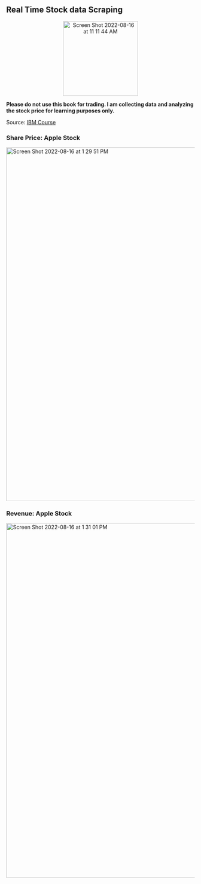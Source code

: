 ## Real Time Stock data Scraping

<div id="header" align="center">
<img width="200" alt="Screen Shot 2022-08-16 at 11 11 44 AM" src="https://user-images.githubusercontent.com/64395120/184951603-38483688-fe25-4682-9396-665a42931ac4.png">
</div>

**Please do not use this book for trading. I am collecting data and analyzing the stock price for learning purposes only.** <br>


Source: [IBM Course](https://www.coursera.org/professional-certificates/ibm-data-science)

### Share Price: Apple Stock
<img width="946" alt="Screen Shot 2022-08-16 at 1 29 51 PM" src="https://user-images.githubusercontent.com/64395120/187547481-45f00d09-1fd1-4eb9-8bc0-8109f886c42b.png">


### Revenue: Apple Stock
<img width="949" alt="Screen Shot 2022-08-16 at 1 31 01 PM" src="https://user-images.githubusercontent.com/64395120/187547545-0b4cb6d8-c641-43f2-851b-ebf27e52b247.png">
